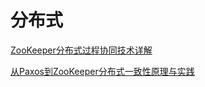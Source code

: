 # 分布式 #

[ZooKeeper分布式过程协同技术详解](ZooKeeper分布式过程协同技术详解.md)

[从Paxos到ZooKeeper分布式一致性原理与实践](从Paxos到ZooKeeper分布式一致性原理与实践.md)